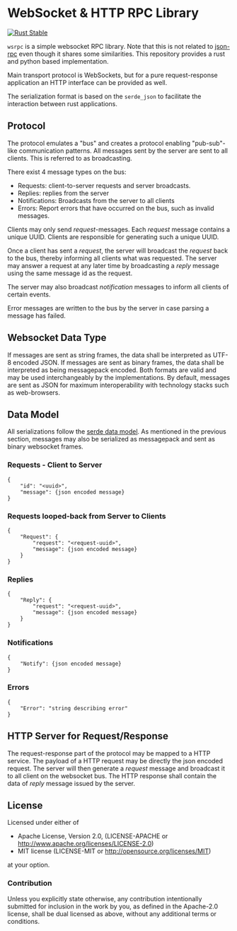 # WebSocket & HTTP RPC Library

[![Rust Stable](https://github.com/raffber/wsrpc/actions/workflows/ci.yml/badge.svg)](https://github.com/raffber/wsrpc/actions/workflows/ci.yml)

`wsrpc` is a simple websocket RPC library.
Note that this is not related to [json-rpc](https://en.wikipedia.org/wiki/JSON-RPC) even though it shares some similarities.
This repository provides a rust and python based implementation.

Main transport protocol is WebSockets, but for a pure request-response application an HTTP interface can be provided as well.

The serialization format is based on the `serde_json` to facilitate the interaction between rust applications.


## Protocol

The protocol emulates a "bus" and creates a protocol enabling "pub-sub"-like communication patterns. All messages sent
by the server are sent to all clients. This is referred to as broadcasting.

There exist 4 message types on the bus:

* Requests: client-to-server requests and server broadcasts.
* Replies: replies from the server
* Notifications: Broadcasts from the server to all clients
* Errors: Report errors that have occurred on the bus, such as invalid messages.

Clients may only send *request*-messages. Each *request* message contains a unique UUID. Clients are responsible for
generating such a unique UUID.

Once a client has sent a *request*, the server will broadcast the *request* back to the bus, thereby informing all
clients what was requested. The server may answer a request at any later time by broadcasting a *reply* message using
the same message id as the request.

The server may also broadcast *notification* messages to inform all clients of certain events.

Error messages are written to the bus by the server in case parsing a message has failed.

## Websocket Data Type

If messages are sent as string frames, the data shall be interpreted as UTF-8 encoded JSON. If messages are sent as
binary frames, the data shall be interpreted as being messagepack encoded. Both formats are valid and may be used
interchangeably by the implementations. By default, messages are sent as JSON for maximum interoperability with
technology stacks such as web-browsers.

## Data Model

All serializations follow the [serde data model](https://serde.rs/data-model.html). As mentioned in the previous
section, messages may also be serialized as messagepack and sent as binary websocket frames.

### Requests - Client to Server

```
{
    "id": "<uuid>",
    "message": {json encoded message}
}
```

### Requests looped-back from Server to Clients

```
{
    "Request": {
        "request": "<request-uuid>",
        "message": {json encoded message}
    }
}
```

### Replies

```
{
    "Reply": {
        "request": "<request-uuid>",
        "message": {json encoded message}
    }
}
```

### Notifications

```
{
    "Notify": {json encoded message}
}
```

### Errors

```
{
    "Error": "string describing error"
}
```

## HTTP Server for Request/Response

The request-response part of the protocol may be mapped to a HTTP service. The payload of a HTTP request may be directly
the json encoded request. The server will then generate a *request* message and broadcast it to all client on the
websocket bus. The HTTP response shall contain the data of *reply* message issued by the server.

## License

Licensed under either of

* Apache License, Version 2.0, (LICENSE-APACHE or <http://www.apache.org/licenses/LICENSE-2.0>)
* MIT license (LICENSE-MIT or <http://opensource.org/licenses/MIT>)

at your option.

### Contribution

Unless you explicitly state otherwise, any contribution intentionally submitted for inclusion in the work by you, as defined in the Apache-2.0 license, shall be dual licensed as above, without any additional terms or conditions.
